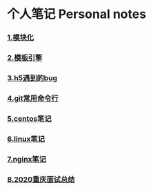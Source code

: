 # 个人笔记 Personal notes

### [1.模块化](./模块化.md)

### [2.模板引擎](./模板引擎.md)

### [3.h5遇到的bug](https://github.com/15669028801/h5-compatibility)

### [4.git常用命令行](./git常用命令.md)

### [5.centos笔记](./CentOS笔记.md)

### [6.linux笔记](./linux笔记.md)

### [7.nginx笔记](./nginx笔记)

### [8.2020重庆面试总结](./2020重庆面试总结.md)
